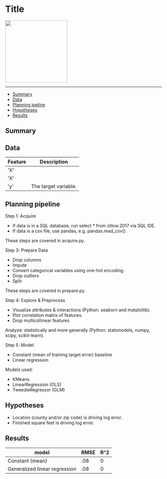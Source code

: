# Title

<img src="img/name.png" width="200"/>

---
- [Summary](#introduction)
- [Data](#data)
- [Planning ipeline](#planning-pipeline)
- [Hypotheses](#hypotheses)
- [Results](#results)

## Summary



## Data

| Feature                        | Description                                                                                                            |
|--------------------------------|------------------------------------------------------------------------------------------------------------------------|
| 'X'                            |                                               |
| 'X'                            |                                               |
| 'y'                            | The target variable.                          |

## Planning pipeline

Step 1: Acquire

* If data is in a SQL database, run select * from zillow.2017 via SQL IDE.
* If data is a csv file, use pandas, e.g. pandas.read_csv().

These steps are covered in acquire.py.

Step 3: Prepare Data

* Drop columns
* Impute
* Convert categorical variables using one-hot encoding.
* Drop outliers 
* Split 

These steps are covered in prepare.py.

Step 4: Explore & Preprocess

* Visualize attributes & interactions (Python: seaborn and matplotlib).
* Plot correlation matrix of features.
* Drop multicollinear features

Analyze: statistically and more generally (Python: statsmodels, numpy, scipy, scikit-learn).

Step 5: Model

* Constant (mean of training target error) baseline
* Linear regression

Models used:

* KMeans
* LinearRegression (OLS)
* TweedieRegressor (GLM)

## Hypotheses

* Location (county and/or zip code) is driving log error.
* Finished square feet is driving log error.

## Results

| model | RMSE | R^2
| --- | --- | --- |
| Constant (mean) | .08 | 0 |
| Generalized linear regression | .08 | 0 |
